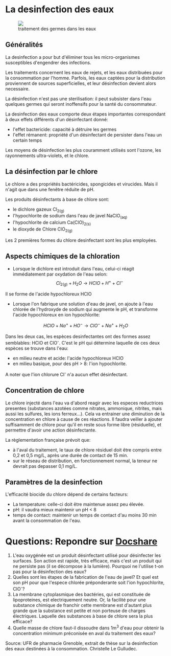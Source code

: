 # La desinfection des eaux

<figure>
<div>
<img src="../images/desinf.jpg">
<figcaption>traitement des germes dans les eaux</figcaption>
</div>
</figure>



## Généralités
La desinfection a pour but d'éliminer tous les micro-organismes susceptibles d'engendrer des infections.

Les traitements concernent les eaux de rejets, et les eaux distribuées pour la consommation par l'homme. Parfois, les eaux captées pour la distribution proviennent de sources superficielles, et leur désinfection devient alors necessaire.

La désinfection n'est pas une sterilisation: il peut subsister dans l'eau quelques germes qui seront inoffensifs pour la santé du consommateur.

La desinfection des eaux comporte deux étapes importantes correspondant à deux effets différents d'un désinfectant donné:

* l'effet bactericide: capacité à détruire les germes
* l'effet rémanent: propriété d'un désinfectant de persister dans l'eau un certain temps

Les moyens de désinfection les plus couramment utilisés sont l'ozone, les rayonnements ultra-violets, et le chlore.

## La désinfection par le chlore
Le chlore a des propriétés bactéricides, spongicides et virucides. Mais il n'agit que dans une fenêtre réduite de pH.

Les produits désinfectants à base de chlore sont:

* le dichlore gazeux Cl<sub>2(g)</sub>
* l'hypochlorite de sodium dans l'eau de javel NaClO<sub>(aq)</sub>
* l'hypochlorite de calcium Ca(ClO)<sub>2(s)</sub>
* le dioxyde de Chlore ClO<sub>2(g)</sub>

Les 2 premières formes du chlore desinfectant sont les plus employées.

## Aspects chimiques de la chloration

* Lorsque le dichlore est introduit dans l'eau, celui-ci réagit immédiatement par oxydation de l'eau selon:
$$Cl_{2(g)}+ H_2O \rightarrow HClO + H^+ + Cl^-$$


Il se forme de l'acide hypochloreux HClO

* Lorsque l'on fabrique une solution d'eau de javel, on ajoute à l'eau chlorée de l'hydroxyde de sodium qui augmente le pH, et transforme l'acide hypochloreux en ion hypochlorite:


$$HClO + Na^+ + HO^-  \rightarrow ClO^- + Na^+ + H_2O$$

Dans les deux cas, les espèces desinfectantes ont des formes assez semblables: HClO et ClO<sup>-</sup>. C'est le pH qui détermine laquelle de ces deux espèces se trouve dans l'eau:

* en milieu neutre et acide: l'acide hypochloreux HClO
* en milieu basique, pour des pH > 8: l'ion hypochlorite.

A noter que l'ion chlorure Cl<sup>-</sup> n'a aucun effet désinfectant.

## Concentration de chlore
Le chlore injecté dans l'eau va d'abord reagir avec les especes reductrices presentes (substances azotées comme nitrates, ammonique, nitrites, mais aussi les sulfures, les ions ferreux...). Cela va entrainer une diminution de la concentration en chlore à cause de ces réactions. Il faudra veiller à ajouter suffisamment de chlore pour qu'il en reste sous forme libre (résiduelle), et permettre d'avoir une action désinfectante.

La règlementation française prévoit que:

* à l'aval du traitement, le taux de chlore résiduel doit être compris entre 0,2 et 0,5 mg/L, après une durée de contact de 15 min.
* sur le réseau de distribution, en fonctionnement normal, la teneur ne devrait pas depasser 0,1 mg/L.

## Paramètres de la desinfection
L'efficacité biocide du chlore dépend de certains facteurs:

* La temperature: celle-ci doit être maintenue assez peu élevée.
* pH: il vaudra mieux maintenir un pH < 8
* temps de contact: maintenir un temps de contact d'au moins 30 min avant la consommation de l'eau.

# Questions: Repondre sur <a href="https://doctools.dgpad.net/connect.php?datas=eyJiYXNlaWQiOiIxdjBoaFh5eXZsYWQxQnZSM3pkMThnMjF6ZFBHREdTcE80clhBbWx3R3hYYyIsImRzX2Jhc2UiOiIxR3hJdHRNMnJmNXZJWWFaYzZYWjF4UzNOeHFPS0p6RVpaN2VEb09xdk9kZyIsImZpZCI6IjFiY0pJWkVfN0t6WWJaTUxDbk1XTmZ2VG5uSVlGU05YeiIsImlkIjoiMUlMQkpiRExZUG93eW1iVmZYQW9tZVVsZks5MFlvMHlpdmZDZUFob2t3MkUiLCJsaXN0aWQiOiIxeXVJTGc5X1BLZmE3d1RyVkprVUlEUVg4dGRNNmNFbVVwMHNBb204ZG9zNCIsInR5cGUiOiJkb2MifQ==" target="blank">Docshare</a>

1. L'eau oxygénée est un produit désinfectant utilisé pour désinfecter les surfaces. Son action est rapide, très efficace, mais c'est un produit qui ne persiste pas (il se décompose à la lumière). Pourquoi ne l'utilise t-on pas pour la désinfection des eaux?
2. Quelles sont les étapes de la fabrication de l'eau de javel? Et quel est son pH pour que l'espece chlorée préponderante soit l'ion hypochlorite, ClO<sup>-</sup>?
3. La membrane cytoplasmique des bactéries, qui est constituée de lipoproteines, est electriquement neutre. Or, la facilité pour une substance chimique de franchir cette membrane est d'autant plus grande que la substance est petite et non porteuse de charges électriques. Laquelle des substances à base de chlore sera la plus efficace?
4. Quelle masse de chlore faut-il dissoudre dans 1m<sup>3</sup> d'eau pour obtenir la concentration minimum préconisée en aval du traitement des eaux?




Source: UFR de pharmacie Grenoble, extrait de thèse sur la desinfection des eaux destinées à la consommation. Christelle Le Gulludec.